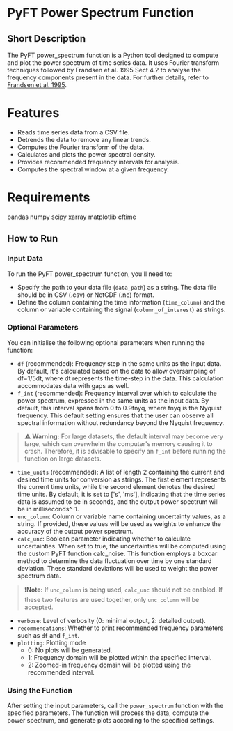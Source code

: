 # PyFT Power Spectrum Function

## Short Description
The PyFT power_spectrum function is a Python tool designed to compute and plot the power spectrum of time series data. It uses Fourier transform techniques followed by Frandsen et al. 1995 Sect 4.2 to analyse the frequency components present in the data. For further details, refer to [Frandsen et al. 1995](https://ui.adsabs.harvard.edu/abs/1995A%26A...301..123F/abstract).

# Features
- Reads time series data from a CSV file.
- Detrends the data to remove any linear trends.
- Computes the Fourier transform of the data.
- Calculates and plots the power spectral density.
- Provides recommended frequency intervals for analysis.
- Computes the spectral window at a given frequency.

# Requirements
pandas
numpy
scipy
xarray
matplotlib
cftime


## How to Run
### Input Data
To run the PyFT power_spectrum function, you'll need to:

- Specify the path to your data file (`data_path`) as a string. The data file should be in CSV (.csv) or NetCDF (.nc) format.
- Define the column containing the time information (`time_column`) and the column or variable containing the signal (`column_of_interest`) as strings.

### Optional Parameters
You can initialise the following optional parameters when running the function:

- `df` (recommended): Frequency step in the same units as the input data. By default, it's calculated based on the data to allow oversampling of df=1/5dt, where dt represents the time-step in the data. This calculation accommodates data with gaps as well.
- `f_int` (recommended): Frequency interval over which to calculate the power spectrum, expressed in the same units as the input data. By default, this interval spans from 0 to 0.9fnyq, where fnyq is the Nyquist frequency. This default setting ensures that the user can observe all spectral information without redundancy beyond the Nyquist frequency. 
> **⚠️ Warning:** For large datasets, the default interval may become very large, which can overwhelm the computer's memory causing it to crash. Therefore, it is advisable to specify an `f_int` before running the function on large datasets.
- `time_units` (recommended): A list of length 2 containing the current and desired time units for conversion as strings. The first element represents the current time units, while the second element denotes the desired time units. By default, it is set to ['s', 'ms'], indicating that the time series data is assumed to be in seconds, and the output power spectrum will be in milliseconds^-1.
- `unc_column`: Column or variable name containing uncertainty values, as a string. If provided, these values will be used as weights to enhance the accuracy of the output power spectrum.
- `calc_unc`: Boolean parameter indicating whether to calculate uncertainties. When set to true, the uncertainties will be computed using the custom PyFT function calc_noise. This function employs a boxcar method to determine the data fluctuation over time by one standard deviation. These standard deviations will be used to weight the power spectrum data. 
> **❗️Note:** If `unc_column` is being used, `calc_unc` should not be enabled. If these two features are used together, only `unc_column` will be accepted.
- `verbose`: Level of verbosity (0: minimal output, 2: detailed output).
- `recommendations`: Whether to print recommended frequency parameters such as `df` and `f_int`.
- `plotting`: Plotting mode 
  - 0: No plots will be generated.
  - 1: Frequency domain will be plotted within the specified interval.
  - 2: Zoomed-in frequency domain will be plotted using the recommended interval.

### Using the Function
After setting the input parameters, call the `power_spectrum` function with the specified parameters. The function will process the data, compute the power spectrum, and generate plots according to the specified settings.
